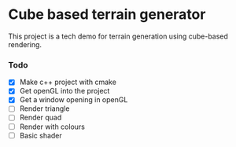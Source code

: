 # Cube based terrain generator

This project is a tech demo for terrain generation using cube-based rendering.

### Todo

- [x] Make c++ project with cmake
- [x] Get openGL into the project
- [x] Get a window opening in openGL
- [ ] Render triangle
- [ ] Render quad
- [ ] Render with colours
- [ ] Basic shader
